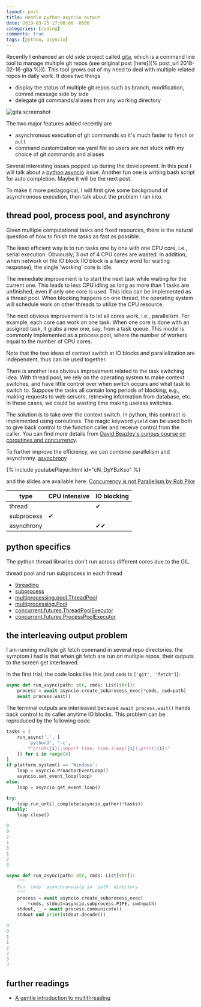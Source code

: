 ```yaml
---
layout: post
title: Handle python asyncio output
date: 2019-03-25 17:00:00 -0500
categories: [coding]
comments: true
tags: [python, asyncio]
---
```


Recently I enhanced an old side project called [gita](https://github.com/nosarthur/gita),
which is a command line tool to manage multiple git repos (see original post
[here]({% post_url 2018-02-16-gita %})).
This tool grows out of my need to deal with multiple related repos in daily work.
It does two things

- display the status of multiple git repos such as branch, modification, commit message side by side
- delegate git commands/aliases from any working directory

![gita screenshot](https://github.com/nosarthur/gita/raw/master/screenshot.png)

The two major features added recently are

- asynchronous execution of git commands so it's much faster to `fetch` or `pull`
- command customization via yaml file so users are not stuck with my
  choice of git commands and aliases

Several interesting issues popped up during the development. In this post I
will talk about a [python asyncio](https://docs.python.org/3.6/library/asyncio.html) issue.
Another fun one is writing bash script for auto completion.
Maybe it will be the next post.

To make it more pedagogical, I will first give some background of asynchronous
execution, then talk about the problem I ran into.

## thread pool, process pool, and asynchrony

Given multiple computational tasks and fixed resources, there is the natural
question of how to finish the tasks as fast as possible.

The least efficient way is to run tasks one by one with one CPU core, i.e., serial
execution. Obviously, 3 out of 4 CPU cores are wasted. In addition, when network
or file IO block (IO block is a fancy word for waiting response), the single
'working' core is idle.

The immediate improvement is to start the next task while waiting for the current one.
This leads to less CPU idling as long as more than 1 tasks are unfinished,
even if only one core is used. This idea can be implemented as a thread pool.
When blocking happens on one thread, the operating system will schedule work on
other threads to utilize the CPU resource.

The next obvious improvement is to let all cores work, i.e., parallelism.
For example, each core can work on one task.
When one core is done with an assigned task, it grabs a new one, say, from a task queue.
This model is commonly implemented as a process pool, where the number of workers
equal to the number of CPU cores.

Note that the two ideas of context switch at IO blocks and parallelization are
independent, thus can be used together.

There is another less obvious improvement related to the task switching idea.
With thread pool, we rely on the operating system to make context switches,
and have little control over when switch occurs and what task to switch to.
Suppose the tasks all contain long periods of blocking, e.g., making requests to
web servers, retrieving information from database, etc.
In these cases, we could be wasting time making useless switches.

The solution is to take over the context switch.
In python, this contract is implemented using coroutines.
The magic keyword `yield` can be used both to give back control to the function
caller and receive control from the caller.
You can find more details from
[David Beazley's curious course on coroutines and concurrency](http://www.dabeaz.com/coroutines/).

To further improve the efficiency, we can combine parallelism and asynchrony.
[asynchrony](<https://en.wikipedia.org/wiki/Asynchrony_(computer_programming)>)


{% include youtubePlayer.html id="cN_DpYBzKso" %}

and the slides are available here:
[Concurrency is not Parallelism by Rob Pike](https://talks.golang.org/2012/waza.slide#1)

 type | CPU intensive | IO blocking
--- | --- | ---
 thread | | ✔
 subprocess | ✔ |
 asynchrony | | ✔✔

## python specifics

The python thread libraries don't run across different cores due to the GIL.

thread pool and run subprocess in each thread

* [threading]()
* [subprocess]()
* [multiprocessing.pool.ThreadPool]()
* [multiprocessing.Pool]()
* [concurrent.futures.ThreadPoolExecutor](https://docs.python.org/3.6/library/concurrent.futures.html?highlight=concurrent%20futures#threadpoolexecutor)
* [concurrent.futures.ProcessPoolExecutor](https://docs.python.org/3.6/library/concurrent.futures.html?highlight=concurrent%20futures#processpoolexecutor)

## the interleaving output problem

I am running multiple git fetch command in several repo directories.
the symptom i had is that when git fetch are run on multiple repos, their
outputs to the screen get interleaved.


In the first trial, the code looks like this (and `cmds` is `['git', 'fetch']`):

```python
async def run_async(path: str, cmds: List[str]):
    process = await asyncio.create_subprocess_exec(*cmds, cwd=path)
    await process.wait()
```

The terminal outputs are interleaved because `await process.wait()` hands back
control to its caller anytime IO blocks. This problem can be reproduced by the
following code

```python
tasks = [
    run_async('.', [
        'python3', '-c',
        f"print({i});import time; time.sleep({i});print({i})"
    ]) for i in range(4)
]
if platform.system() == 'Windows':
    loop = asyncio.ProactorEventLoop()
    asyncio.set_event_loop(loop)
else:
    loop = asyncio.get_event_loop()

try:
    loop.run_until_complete(asyncio.gather(*tasks))
finally:
    loop.close()
```

```python
0
0
2
1
3
1
2
3
```

```python
async def run_async(path: str, cmds: List[str]):
    """
    Run `cmds` asynchronously in `path` directory
    """
    process = await asyncio.create_subprocess_exec(
        *cmds, stdout=asyncio.subprocess.PIPE, cwd=path)
    stdout, _ = await process.communicate()
    stdout and print(stdout.decode())
```

```python
0
0
1
1
2
2
3
3
```


## further readings

- [A gentle introduction to multithreading](https://www.internalpointers.com/post/gentle-introduction-multithreading)


